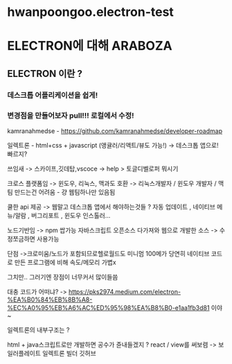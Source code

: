 # hwanpoongoo.electron-test

# ELECTRON에 대해 ARABOZA

## ELECTRON 이란 ?
### 데스크톱 어플리케이션을 쉽게!
### 변경점을 만들어보자  pull!!! 로컬에서 수정!

kamranahmedse - https://github.com/kamranahmedse/developer-roadmap

일렉트론 - html+css + javascript (앵귤러/리액트/뷰도 가능!) -> 데스크톱 앱으로! 빠르지?


쓰임새 -> 스카이프,깃데탑,vscoce -> help > 토글디벨로퍼 뭐시기 

크로스 플랫폼임  -> 윈도우, 리눅스, 맥과도 호환 -> 리눅스개발자 / 윈도우 개발자 / 맥팀 만드는건 어려움 - 걍 웹팀하나만 있음됨




쿨한 api 제공 -> 웹말고 데스크톱 앱에서 해야하는것들 ?
자동 업데이트 , 
네이티브 메뉴/알람 , 
버그리포트 ,
윈도우 인스톨러...


노드기반임 -> npm 쌉가능 자바스크립트 오픈소스 다가져와
웹으로 개발한 소스 -> 수정쪼금하면 사용가능


단점 ->크로미움/노드가 포함되므로헬로월드도 미니멈 100메가
당연히 네이티브 코드로 만든 프로그램에 비해 속도/메모리 가볍x

그치만.. 그러기엔 장점이 너무커서 많이들씀

대충 코드가 어떠냐? -> https://pks2974.medium.com/electron-%EA%B0%84%EB%8B%A8-%EC%A0%95%EB%A6%AC%ED%95%98%EA%B8%B0-e1aa1fb3d81
이야~

일렉트론의 내부구조는 ?



html + java스크립트로만 개발하면 공수가 쥰내들겠지 ?
react / view를 써보렴 -> 보일러플레이트
일렉트론 빌더
깃허브
